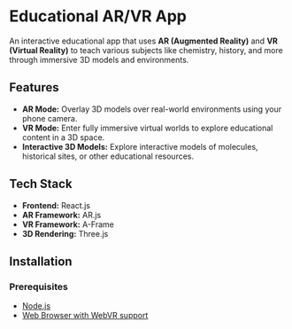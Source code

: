       
# Educational AR/VR App

An interactive educational app that uses **AR (Augmented Reality)** and **VR (Virtual Reality)** to teach various subjects like chemistry, history, and more through immersive 3D models and environments.

## Features
- **AR Mode:** Overlay 3D models over real-world environments using your phone camera.
- **VR Mode:** Enter fully immersive virtual worlds to explore educational content in a 3D space.
- **Interactive 3D Models:** Explore interactive models of molecules, historical sites, or other educational resources.

## Tech Stack
- **Frontend:** React.js
- **AR Framework:** AR.js
- **VR Framework:** A-Frame
- **3D Rendering:** Three.js

## Installation

### Prerequisites
- [Node.js](https://nodejs.org/)
- [Web Browser with WebVR support](https://webvr.rocks/)
